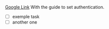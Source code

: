 [Google Link](https://developers.google.com/tasks/quickstart/python)
With the guide to set authentication.

- [ ] exemple task
- [ ] another one
